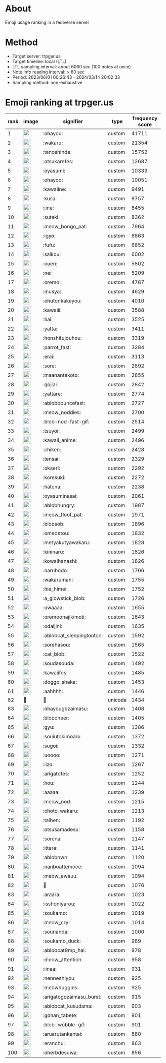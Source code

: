 # About
Emoji usage ranking in a fediverse server

# Method
- Target server: trpger.us
- Target timeline: local (LTL)
- LTL sampling interval: about 6060 sec (100 notes at once)
- Note info reading interval: > 60 sec
- Period: 2023/06/01 00:26:43 - 2024/03/14 20:02:33 
- Sampling method: non-exhaustive

# Emoji ranking at trpger.us

|rank|image|signifier|type|frequency score|
|----|----|----|----|----|
|1|<img height="24" src="https://trpger.us/emoji/ohayou.webp">|:ohayou:|custom|41711|
|2|<img height="24" src="https://trpger.us/emoji/wakaru.webp">|:wakaru:|custom|21354|
|3|<img height="24" src="https://trpger.us/emoji/tanoshinde.webp">|:tanoshinde:|custom|15752|
|4|<img height="24" src="https://trpger.us/emoji/otsukarefes.webp">|:otsukarefes:|custom|12687|
|5|<img height="24" src="https://trpger.us/emoji/oyasumi.webp">|:oyasumi:|custom|10339|
|6|<img height="24" src="https://trpger.us/emoji/ohayoo.webp">|:ohayoo:|custom|10051|
|7|<img height="24" src="https://trpger.us/emoji/kawaiine.webp">|:kawaiine:|custom|9491|
|8|<img height="24" src="https://trpger.us/emoji/kusa.webp">|:kusa:|custom|8757|
|9|<img height="24" src="https://trpger.us/emoji/iine.webp">|:iine:|custom|8455|
|10|<img height="24" src="https://trpger.us/emoji/suteki.webp">|:suteki:|custom|8362|
|11|<img height="24" src="https://trpger.us/emoji/meow_bongo_pat.webp">|:meow_bongo_pat:|custom|7964|
|12|<img height="24" src="https://trpger.us/emoji/igyo.webp">|:igyo:|custom|6863|
|13|<img height="24" src="https://trpger.us/emoji/fufu.webp">|:fufu:|custom|6852|
|14|<img height="24" src="https://trpger.us/emoji/saikou.webp">|:saikou:|custom|6002|
|15|<img height="24" src="https://trpger.us/emoji/ouen.webp">|:ouen:|custom|5802|
|16|<img height="24" src="https://trpger.us/emoji/ne.webp">|:ne:|custom|5209|
|17|<img height="24" src="https://trpger.us/emoji/oremo.webp">|:oremo:|custom|4787|
|18|<img height="24" src="https://trpger.us/emoji/musya.webp">|:musya:|custom|4629|
|19|<img height="24" src="https://trpger.us/emoji/ohutonkakeyou.webp">|:ohutonkakeyou:|custom|4010|
|20|<img height="24" src="https://trpger.us/emoji/kawaiii.webp">|:kawaiii:|custom|3588|
|21|<img height="24" src="https://trpger.us/emoji/hai.webp">|:hai:|custom|3525|
|22|<img height="24" src="https://trpger.us/emoji/yatta.webp">|:yatta:|custom|3411|
|23|<img height="24" src="https://trpger.us/emoji/honshitujouhou.webp">|:honshitujouhou:|custom|3319|
|24|<img height="24" src="https://trpger.us/emoji/parrot_fast.webp">|:parrot_fast:|custom|3284|
|25|<img height="24" src="https://trpger.us/emoji/erai.webp">|:erai:|custom|3113|
|26|<img height="24" src="https://trpger.us/emoji/sore.webp">|:sore:|custom|2892|
|27|<img height="24" src="https://trpger.us/emoji/maanantekoto.webp">|:maanantekoto:|custom|2855|
|28|<img height="24" src="https://trpger.us/emoji/gojiai.webp">|:gojiai:|custom|2842|
|29|<img height="24" src="https://trpger.us/emoji/yattare.webp">|:yattare:|custom|2774|
|30|<img height="24" src="https://trpger.us/emoji/ablobbouncefast.webp">|:ablobbouncefast:|custom|2727|
|31|<img height="24" src="https://trpger.us/emoji/meow_noddies.webp">|:meow_noddies:|custom|2700|
|32|<img height="24" src="https://trpger.us/emoji/blob-nod-fast-gif.webp">|:blob-nod-fast-gif:|custom|2514|
|33|<img height="24" src="https://trpger.us/emoji/tsuyoi.webp">|:tsuyoi:|custom|2499|
|34|<img height="24" src="https://trpger.us/emoji/kawaii_anime.webp">|:kawaii_anime:|custom|2496|
|35|<img height="24" src="https://trpger.us/emoji/chiken.webp">|:chiken:|custom|2428|
|36|<img height="24" src="https://trpger.us/emoji/tensai.webp">|:tensai:|custom|2329|
|37|<img height="24" src="https://trpger.us/emoji/okaeri.webp">|:okaeri:|custom|2292|
|38|<img height="24" src="https://trpger.us/emoji/koresuki.webp">|:koresuki:|custom|2272|
|39|<img height="24" src="https://trpger.us/emoji/hatena.webp">|:hatena:|custom|2238|
|40|<img height="24" src="https://trpger.us/emoji/oyasuminasai.webp">|:oyasuminasai:|custom|2061|
|41|<img height="24" src="https://trpger.us/emoji/ablobhungry.webp">|:ablobhungry:|custom|1987|
|42|<img height="24" src="https://trpger.us/emoji/meow_floof_pat.webp">|:meow_floof_pat:|custom|1971|
|43|<img height="24" src="https://trpger.us/emoji/blobsob.webp">|:blobsob:|custom|1896|
|44|<img height="24" src="https://trpger.us/emoji/omedetou.webp">|:omedetou:|custom|1832|
|45|<img height="24" src="https://trpger.us/emoji/metyakutyawakaru.webp">|:metyakutyawakaru:|custom|1828|
|46|<img height="24" src="https://trpger.us/emoji/kininaru.webp">|:kininaru:|custom|1826|
|47|<img height="24" src="https://trpger.us/emoji/kowaihanashi.webp">|:kowaihanashi:|custom|1826|
|48|<img height="24" src="https://trpger.us/emoji/naruhodo.webp">|:naruhodo:|custom|1766|
|49|<img height="24" src="https://trpger.us/emoji/wakaruman.webp">|:wakaruman:|custom|1755|
|50|<img height="24" src="https://trpger.us/emoji/hie_himei.webp">|:hie_himei:|custom|1752|
|51|<img height="24" src="https://trpger.us/emoji/a_glowstick_blob.webp">|:a_glowstick_blob:|custom|1726|
|52|<img height="24" src="https://trpger.us/emoji/uwaaaa.webp">|:uwaaaa:|custom|1655|
|53|<img height="24" src="https://trpger.us/emoji/oremoonajikimoti.webp">|:oremoonajikimoti:|custom|1643|
|54|<img height="24" src="https://trpger.us/emoji/odaijini.webp">|:odaijini:|custom|1635|
|55|<img height="24" src="https://trpger.us/emoji/ablobcat_sleepingtonton.webp">|:ablobcat_sleepingtonton:|custom|1592|
|56|<img height="24" src="https://trpger.us/emoji/sorehasou.webp">|:sorehasou:|custom|1565|
|57|<img height="24" src="https://trpger.us/emoji/cat_blob.webp">|:cat_blob:|custom|1522|
|58|<img height="24" src="https://trpger.us/emoji/soudasouda.webp">|:soudasouda:|custom|1492|
|59|<img height="24" src="https://trpger.us/emoji/kawaiifes.webp">|:kawaiifes:|custom|1485|
|60|<img height="24" src="https://trpger.us/emoji/doggo_shake.webp">|:doggo_shake:|custom|1453|
|61|<img height="24" src="https://trpger.us/emoji/aahhhh.webp">|:aahhhh:|custom|1446|
|62|🍮|🍮|unicode|1434|
|63|<img height="24" src="https://trpger.us/emoji/ohayougozaimasu.webp">|:ohayougozaimasu:|custom|1408|
|64|<img height="24" src="https://trpger.us/emoji/blobcheer.webp">|:blobcheer:|custom|1405|
|65|<img height="24" src="https://trpger.us/emoji/gyu.webp">|:gyu:|custom|1386|
|66|<img height="24" src="https://trpger.us/emoji/souiutokimoaru.webp">|:souiutokimoaru:|custom|1372|
|67|<img height="24" src="https://trpger.us/emoji/sugoi.webp">|:sugoi:|custom|1332|
|68|<img height="24" src="https://trpger.us/emoji/uoooo.webp">|:uoooo:|custom|1271|
|69|<img height="24" src="https://trpger.us/emoji/iizo.webp">|:iizo:|custom|1267|
|70|<img height="24" src="https://trpger.us/emoji/arigatofes.webp">|:arigatofes:|custom|1252|
|71|<img height="24" src="https://trpger.us/emoji/hou.webp">|:hou:|custom|1244|
|72|<img height="24" src="https://trpger.us/emoji/aaaaa.webp">|:aaaaa:|custom|1239|
|73|<img height="24" src="https://trpger.us/emoji/meow_nod.webp">|:meow_nod:|custom|1215|
|74|<img height="24" src="https://trpger.us/emoji/choto_wakaru.webp">|:choto_wakaru:|custom|1213|
|75|<img height="24" src="https://trpger.us/emoji/taihen.webp">|:taihen:|custom|1192|
|76|<img height="24" src="https://trpger.us/emoji/otsusamadesu.webp">|:otsusamadesu:|custom|1158|
|77|<img height="24" src="https://trpger.us/emoji/sorena.webp">|:sorena:|custom|1147|
|78|<img height="24" src="https://trpger.us/emoji/ittare.webp">|:ittare:|custom|1141|
|79|<img height="24" src="https://trpger.us/emoji/ablobnwn.webp">|:ablobnwn:|custom|1120|
|80|<img height="24" src="https://trpger.us/emoji/nanboattemoee.webp">|:nanboattemoee:|custom|1094|
|81|<img height="24" src="https://trpger.us/emoji/meow_awauu.webp">|:meow_awauu:|custom|1094|
|82|<img height="24" src="https://trpger.us/emoji/birthday.webp">|:birthday:|custom|1076|
|83|<img height="24" src="https://trpger.us/emoji/araara.webp">|:araara:|custom|1023|
|84|<img height="24" src="https://trpger.us/emoji/isshoniyarou.webp">|:isshoniyarou:|custom|1022|
|85|<img height="24" src="https://trpger.us/emoji/soukamo.webp">|:soukamo:|custom|1019|
|86|<img height="24" src="https://trpger.us/emoji/meow_cry.webp">|:meow_cry:|custom|1014|
|87|<img height="24" src="https://trpger.us/emoji/sounanda.webp">|:sounanda:|custom|1000|
|88|<img height="24" src="https://trpger.us/emoji/soukamo_duck.webp">|:soukamo_duck:|custom|989|
|89|<img height="24" src="https://trpger.us/emoji/ablobcat9mp_hai.webp">|:ablobcat9mp_hai:|custom|978|
|90|<img height="24" src="https://trpger.us/emoji/meow_attention.webp">|:meow_attention:|custom|958|
|91|<img height="24" src="https://trpger.us/emoji/iinaa.webp">|:iinaa:|custom|931|
|92|<img height="24" src="https://trpger.us/emoji/nenneshiyou.webp">|:nenneshiyou:|custom|925|
|93|<img height="24" src="https://trpger.us/emoji/meowhuggies.webp">|:meowhuggies:|custom|925|
|94|<img height="24" src="https://trpger.us/emoji/arigatogozaimasu_burst.webp">|:arigatogozaimasu_burst:|custom|915|
|95|<img height="24" src="https://trpger.us/emoji/ablobcat_kusudama.webp">|:ablobcat_kusudama:|custom|903|
|96|<img height="24" src="https://trpger.us/emoji/gohan_tabete.webp">|:gohan_tabete:|custom|901|
|97|<img height="24" src="https://trpger.us/emoji/blob-wobble-gif.webp">|:blob-wobble-gif:|custom|901|
|98|<img height="24" src="https://trpger.us/emoji/aruarutankentai.webp">|:aruarutankentai:|custom|880|
|99|<img height="24" src="https://trpger.us/emoji/eranchu.webp">|:eranchu:|custom|863|
|100|<img height="24" src="https://trpger.us/emoji/oherbdesuwa.webp">|:oherbdesuwa:|custom|856|
